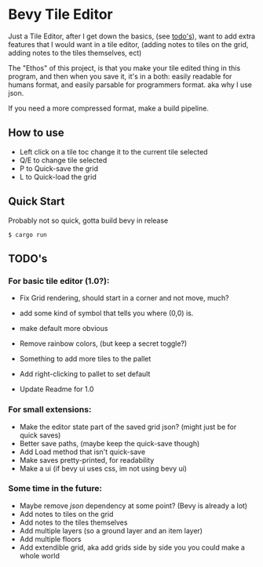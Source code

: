# Bevy Tile Editor

Just a Tile Editor, after I get down the basics, (see [todo's](#todos)), want to add extra features that I would want in a tile editor, (adding notes to tiles on the grid, adding notes to the tiles themselves, ect)

The "Ethos" of this project, is that you make your tile edited thing in this program, and then when you save it, it's in a both: easily readable for humans format, and easily parsable for programmers format. aka why I use json.

If you need a more compressed format, make a build pipeline.

## How to use

- Left click on a tile toc change it to the current tile selected
- Q/E to change tile selected
- P to Quick-save the grid
- L to Quick-load the grid

## Quick Start

Probably not so quick, gotta build bevy in release

```console
$ cargo run
```

## TODO's

### For basic tile editor (1.0?):

- Fix Grid rendering, should start in a corner and not move, much?
- add some kind of symbol that tells you where (0,0) is.
- make default more obvious
- Remove rainbow colors, (but keep a secret toggle?)
- Something to add more tiles to the pallet
- Add right-clicking to pallet to set default

- Update Readme for 1.0

### For small extensions:

- Make the editor state part of the saved grid json? (might just be for quick saves)
- Better save paths, (maybe keep the quick-save though)
- Add Load method that isn't quick-save
- Make saves pretty-printed, for readability
- Make a ui (if bevy ui uses css, im not using bevy ui)

### Some time in the future:

- Maybe remove _json_ dependency at some point? (Bevy is already a lot)
- Add notes to tiles on the grid
- Add notes to the tiles themselves
- Add multiple layers (so a ground layer and an item layer)
- Add multiple floors
- Add extendible grid, aka add grids side by side you you could make a whole world
